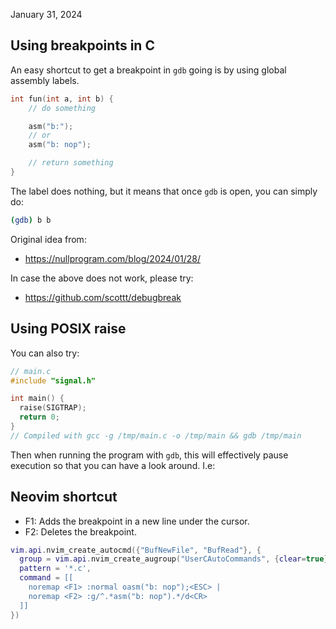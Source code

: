 January 31, 2024

## Using breakpoints in C

An easy shortcut to get a breakpoint in `gdb` going is by using global assembly
labels.

```c
int fun(int a, int b) {
    // do something

    asm("b:");
    // or
    asm("b: nop");

    // return something
}
```

The label does nothing, but it means that once `gdb` is open, you can simply
do:

```sh
(gdb) b b
```

Original idea from:
- https://nullprogram.com/blog/2024/01/28/

In case the above does not work, please try:
- https://github.com/scottt/debugbreak

## Using POSIX raise

You can also try:

```c
// main.c
#include "signal.h"

int main() {
  raise(SIGTRAP);
  return 0;
}
// Compiled with gcc -g /tmp/main.c -o /tmp/main && gdb /tmp/main
```

Then when running the program with `gdb`, this will effectively pause execution
so that you can have a look around. I.e:

## Neovim shortcut

- F1: Adds the breakpoint in a new line under the cursor.
- F2: Deletes the breakpoint.

```lua
vim.api.nvim_create_autocmd({"BufNewFile", "BufRead"}, {
  group = vim.api.nvim_create_augroup("UserCAutoCommands", {clear=true}),
  pattern = '*.c',
  command = [[
    noremap <F1> :normal oasm("b: nop");<ESC> |
    noremap <F2> :g/^.*asm("b: nop").*/d<CR>
  ]]
})
```
